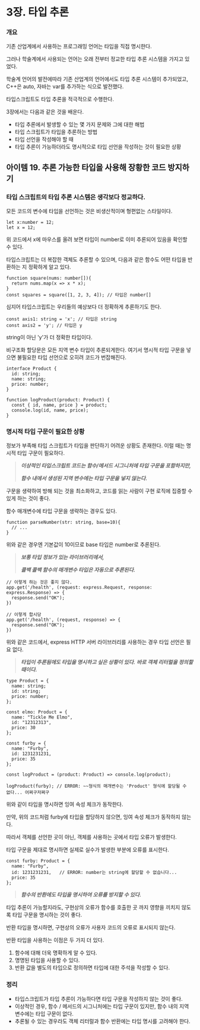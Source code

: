 # 3장. 타입 추론



### 개요

기존 산업계에서 사용하는 프로그래밍 언어는 타입을 직접 명시한다. 

그러나 학술계에서 사용되는 언어는 오래 전부터 정교한 타입 추론 시스템을 가지고 있었다. 

학술계 언어의 발전에따라 기존 산업계의 언어에서도 타입 추론 시스템이 추가되었고, C++은 auto, 자바는 var를 추가하는 식으로 발전했다.

타입스크립트도 타입 추론을 적극적으로 수행한다. 

3장에서는 다음과 같은 것을 배운다.

* 타입 추론에서 발생할 수 있는 몇 가지 문제와 그에 대한 해법
* 타입 스크립트가 타입을 추론하는 방법
* 타입 선언을 작성해야 할 때
* 타입 추론이 가능하더라도 명시적으로 타입 선언을 작성하는 것이 필요한 상황





## 아이템 19. 추론 가능한 타입을 사용해 장황한 코드 방지하기

### 타입 스크립트의 타입 추론 시스템은 생각보다 정교하다.

모든 코드의 변수에 타입을 선언하는 것은 비생산적이며 형편없는 스타일이다.

```tsx
let x:number = 12;
let x = 12;
```

위 코드에서 x에 마우스를 올려 보면 타입이 number로 이미 추론되어 있음을 확인할 수 있다.



타입스크립트는 더 복잡한 객체도 추론할 수 있으며, 다음과 같은 함수도 어떤 타입을 반환하는 지 정확하게 알고 있다.

```tsx
function square(nums: number[]){
  return nums.map(x => x * x);
}
const squares = square([1, 2, 3, 4]); // 타입은 number[]
```



심지어 타입스크립트는 우리들의 예상보다 더 정확하게 추론하기도 한다.

```tsx
const axis1: string = 'x'; // 타입은 string
const axis2 = 'y'; // 타입은 y
```

 string이 아닌 'y'가 더 정확한 타입이다.



비구조화 할당문은 모든 지역 변수 타입이 추론되게한다. 여기서 명시적 타입 구문을 넣으면 불필요한 타입 선언으로 오히려 코드가 번잡해진다.

```tsx
interface Product {
  id: string;
  name: string;
  price: number;
}

function logProduct(product: Product) {
  const { id, name, price } = product;
  console.log(id, name, price);
}
```



### 명시적 타입 구문이 필요한 상황

정보가 부족해 타입 스크립트가 타입을 판단하기 어려운 상황도 존재한다. 이럴 때는 명시적 타입 구문이 필요하다.



> ***이상적인 타입스크립트 코드는 함수/메서드 시그니처에 타입 구문을 포함하지만,*** 
>
> ***함수 내에서 생성된 지역 변수에는 타입 구문을 넣지 않는다.***



구문을 생략하여 방해 되는 것을 최소화하고, 코드를 읽는 사람이 구현 로직에 집중할 수 있게 하는 것이 좋다.

함수 매개변수에 타입 구문을 생략하는 경우도 있다.

```tsx
function parseNumber(str: string, base=10){
  // ...
}
```

위와 같은 경우엔 기본값이 10이므로 base 타입은 number로 추론된다.



> ***보통 타입 정보가 있는 라이브러리에서,*** 
>
> ***콜백 콜백 함수의 매개변수 타입은 자동으로 추론된다.***



```tsx
// 이렇게 하는 것은 좋지 않다.
app.get('/health', (request: express.Request, response: express.Response) => {
  response.send("OK");
})

// 이렇게 합시당
app.get('/health', (request, response) => {
  response.send("OK");
})
```

위와 같은 코드에서, express HTTP 서버 라이브러리를 사용하는 경우 타입 선언은 필요 없다.





> ***타입이 추론됨에도 타입을 명시하고 싶은 상황이 있다.*** ***바로 객체 리터럴을 정의할 때이다.***



```tsx
type Product = {
  name: string;
  id: string;
  price: number;
};

const elmo: Product = {
  name: "Tickle Me Elmo",
  id: "12312313",
  price: 30
};

const furby = {
  name: "Furby",
  id: 1231231231,
  price: 35
};

const logProduct = (product: Product) => console.log(product);

logProduct(furby); // ERROR: ~~형식의 매개변수는 'Product' 형식에 할당될 수 없다... 어쩌구저쩌구
```

위와 같이 타입을 명시하면 잉여 속성 체크가 동작한다.

만약, 위의 코드처럼 furby에 타입을 할당하지 않으면, 잉여 속성 체크가 동작하지 않는다.

따라서 객체를 선언한 곳이 아닌, 객체를 사용하는 곳에서 타입 오류가 발생한다.



타입 구문을 제대로 명시하면 실제로 실수가 발생한 부분에 오류를 표시한다.

```tsx
const furby: Product = {
  name: "Furby",
  id: 1231231231,	// ERROR: number는 string에 할당할 수 없습니다...
  price: 35
};
```



> ***함수의 반환에도 타입을 명시하여 오류를 방지할 수 있다.***



타입 추론이 가능할지라도, 구현상의 오류가 함수를 호출한 곳 까지 영향을 끼치지 않도록 타입 구문을 명시하는 것이 좋다.

반환 타입을 명시하면, 구현상의 오류가 사용자 코드의 오류로 표시되지 않는다.

반환 타입을 사용하는 이점은 두 가지 더 있다.

1. 함수에 대해 더욱 명확하게 알 수 있다. 
2. 명명된 타입을 사용할 수 있다.
3. 반환 값을 별도의 타입으로 정의하면 타입에 대한 주석을 작성할 수 있다.



### 정리

* 타입스크립트가 타입 추론이 가능하다면 타입 구문을 작성하지 않는 것이 좋다.
* 이상적인 경우, 함수 / 메서드의 시그니처에는 타입 구문이 있지만, 함수 내의 지역 변수에는 타입 구문이 없다.
* 추론될 수 있는 경우라도 객체 리터럴과 함수 반환에는 타입 명시를 고려해야 한다.


